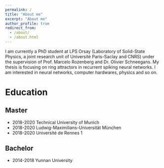 ```yaml
---
permalink: /
title: "About me"
excerpt: "About me"
author_profile: true
redirect_from: 
  - /about/
  - /about.html
---
```



I am currently a PhD student at LPS Orsay (Laboratory of Solid-State Physics, a joint research unit of Université Paris-Saclay and CNRS) under the supervision of Prof. Marcelo Rozenberg and Dr. Olivier Schneegans. My thesis is focusing on ring attractors in recurrent spiking neural networks. I am interested in neural networks, computer hardwares, physics and so on.

Education
======

Master
---
- 2018-2020  Technical University of Munich
- 2018-2020  Ludwig-Maximilians-Universität München
- 2018-2020  Université de Rennes 1
  
Bachelor
---
- 2014-2018  Yunnan University
